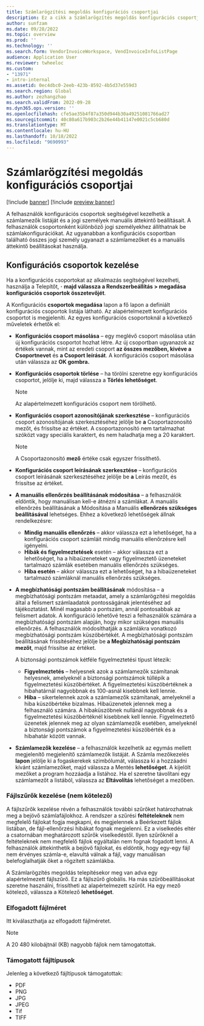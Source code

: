 ```yaml
---
title: Számlarögzítési megoldás konfigurációs csoportjai
description: Ez a cikk a Számlarögzítés megoldás konfigurációs csoportjaival kapcsolatban tartalmaz általános tájékoztatást.
author: sunfzam
ms.date: 09/28/2022
ms.topic: overview
ms.prod: ''
ms.technology: ''
ms.search.form: VendorInvoiceWorkspace, VendInvoiceInfoListPage
audience: Application User
ms.reviewer: twheeloc
ms.custom:
- "13971"
- intro-internal
ms.assetid: 0ec4dbc0-2eeb-423b-8592-4b5d37e559d3
ms.search.region: Global
ms.author: zezhangzhao
ms.search.validFrom: 2022-09-28
ms.dyn365.ops.version: ''
ms.openlocfilehash: cfe5ae35b4f87a350d944b30a49251081766ad27
ms.sourcegitcommit: 40c80a617b903c2b26e44b41147e0021c5cb680d
ms.translationtype: MT
ms.contentlocale: hu-HU
ms.lasthandoff: 10/18/2022
ms.locfileid: "9690993"
---
```

# <a name="invoice-capture-solution-configuration-groups"></a>Számlarögzítési megoldás konfigurációs csoportjai

[!include [banner](../includes/banner.md)]
[!include [preview banner](../includes/preview-banner.md)]

A felhasználók konfigurációs csoportok segítségével kezelhetik a számlamezők listáját és a jogi személyek manuális áttekintő beállításait. A felhasználók csoportonként különböző jogi személyekhez állíthatnak be számlakonfigurációkat. Az ugyanabban a konfigurációs csoportban található összes jogi személy ugyanazt a számlamezőket és a manuális áttekintő beállításokat használja.

## <a name="manage-configuration-groups"></a>Konfigurációs csoportok kezelése

Ha a konfigurációs csoportokat az alkalmazás segítségével kezelheti, használja a Telepítőt, **·** **majd válassza a Rendszerbeállítás \> megadása konfigurációs csoportok összetevőjét**.

A Konfigurációs **csoportok megadása** lapon a fő lapon a definiált konfigurációs csoportok listája látható. Az alapértelmezett konfigurációs csoportot is megjeleníti. Az egyes konfigurációs csoportoknál a következő műveletek érhetők el:

- **Konfigurációs csoport másolása** – egy meglévő csoport másolása után új konfigurációs csoportot hozhat létre. Az új csoportban ugyanazok az értékek vannak, mint az eredeti csoport **az összes mezőben, kivéve a Csoportnevet** és **a Csoport leírását**. A konfigurációs csoport másolása után válassza az **OK gombra.**
- **Konfigurációs csoportok törlése** – ha törölni szeretne egy konfigurációs csoportot, jelölje ki, majd válassza a **Törlés lehetőséget**.

    > [!NOTE]
    > Az alapértelmezett konfigurációs csoport nem törölhető.

- **Konfigurációs csoport azonosítójának szerkesztése** – konfigurációs csoport azonosítójának szerkesztéséhez jelölje be **a** Csoportazonosító mezőt, és frissítse az értéket. A csoportazonosító nem tartalmazhat szóközt vagy speciális karaktert, és nem haladhatja meg a 20 karaktert.

    > [!NOTE]
    > A Csoportazonosító **mező** értéke csak egyszer frissíthető.

- **Konfigurációs csoport leírásának szerkesztése** – konfigurációs csoport leírásának szerkesztéséhez jelölje be **a** Leírás mezőt, és frissítse az értéket.
- **A manuális ellenőrzés beállításának módosítása** – a felhasználók eldöntik, hogy manuálisan kell-e átnézni a számlákat. A manuális ellenőrzés beállításának a Módosítása a Manuális **ellenőrzés szükséges beállításával** lehetséges. Ehhez a következő lehetőségek állnak rendelkezésre:

    - **Mindig manuális ellenőrzés** – akkor válassza ezt a lehetőséget, ha a konfigurációs csoport számláit mindig manuális ellenőrzésre kell igényelni.
    - **Hibák és figyelmeztetések** esetén – akkor válassza ezt a lehetőséget, ha a hibaüzeneteket vagy figyelmeztető üzeneteket tartalmazó számlák esetében manuális ellenőrzés szükséges.
    - **Hiba esetén** – akkor válassza ezt a lehetőséget, ha a hibaüzeneteket tartalmazó számláknál manuális ellenőrzés szükséges.

- **A megbízhatósági pontszám beállításának** módosítása – a megbízhatósági pontszám metaadat, amely a számlarögzítési megoldás által a felismert számlaadatok pontosságának jelentéséhez ad tájékoztatást. Minél magasabb a pontszám, annál pontosabbak az felismert adatok. A konfiguráció lehetővé teszi a felhasználók számára a megbízhatósági pontszám alapján, hogy mikor szükséges manuális ellenőrzés. A felhasználók módosíthatják a számlákra vonatkozó megbízhatósági pontszám küszöbértékét. A megbízhatósági pontszám beállításának frissítéséhez jelölje be **a Megbízhatósági pontszám mezőt**, majd frissítse az értéket.

    A biztonsági pontszámok kétféle figyelmeztetési típust létezik:

    - **Figyelmeztetés** – helyesnek azok a számlamezők számítanak helyesnek, amelyeknél a biztonsági pontszámok túllépik a figyelmeztetési küszöbértéket. A figyelmeztetési küszöbértéknek a hibahatárnál nagyobbnak és 100-asnál kisebbnek kell lennie.
    - **Hiba** – sikertelennek azok a számlamezők számítanak, amelyeknél a hiba küszöbértéke bizalmas. Hibaüzenetek jelennek meg a felhasználó számára. A hibaküszöbnek nullánál nagyobbnak és a figyelmeztetési küszöbértéknél kisebbnek kell lennie. Figyelmeztető üzenetek jelennek meg az olyan számlamezők esetében, amelyeknél a biztonsági pontszámok a figyelmeztetési küszöbérték és a hibahatár között vannak.

- **Számlamezők kezelése** – a felhasználók kezelhetik az egymás mellett megjelenítő megjelenítő számlamezők listáját. A Számla mezőkezelés **lapon** jelölje ki a fogaskerekek szimbólumát, válassza ki a hozzáadni kívánt számlamezőket, majd válassza a Mentés **lehetőséget**. A kijelölt mezőket a program hozzáadja a listához. Ha el szeretne távolítani egy számlamezőt a listából, válassza az **Eltávolítás** lehetőséget a mezőben.

### <a name="manage-file-filters-optional"></a>Fájlszűrők kezelése (nem kötelező)

A fájlszűrők kezelése révén a felhasználók további szűrőket határozhatnak meg a bejövő számlafájlokhoz. A rendszer a szűrési **feltételeknek** nem megfelelő fájlokat fogja megkapni, és megjelennek a Beérkezett fájlok listában, de fájl-ellenőrzési hibákat fognak megjelenni. Ez a viselkedés eltér a csatornában meghatározott szűrők viselkedéstől. Ilyen szűrőknél a feltételeknek nem megfelelő fájlok egyáltalán nem fognak fogadott lenni. A felhasználók áttekinthetik a bejövő fájlokat, és eldöntik, hogy egy-egy fájl nem érvényes számla-e, elavultá válnak a fájl, vagy manuálisan belefoglalhatják őket a rögzített számlákba.

A Számlarögzítés megoldás telepítésekor meg van adva egy alapértelmezett fájlszűrő. Ez a fájlszűrő globális. Ha más szűrőbeállításokat szeretne használni, frissítheti az alapértelmezett szűrőt. Ha egy mező kötelező, válassza a Kötelező **lehetőséget**. 

### <a name="accepted-file-size"></a>Elfogadott fájlméret

Itt kiválaszthatja az elfogadott fájlméretet.

> [!NOTE]
> A 20 480 kilobájtnál (KB) nagyobb fájlok nem támogatottak.

### <a name="supported-file-types"></a>Támogatott fájltípusok

Jelenleg a következő fájltípusok támogatottak:

- PDF
- PNG
- JPG
- JPEG
- Tif
- TIFF
